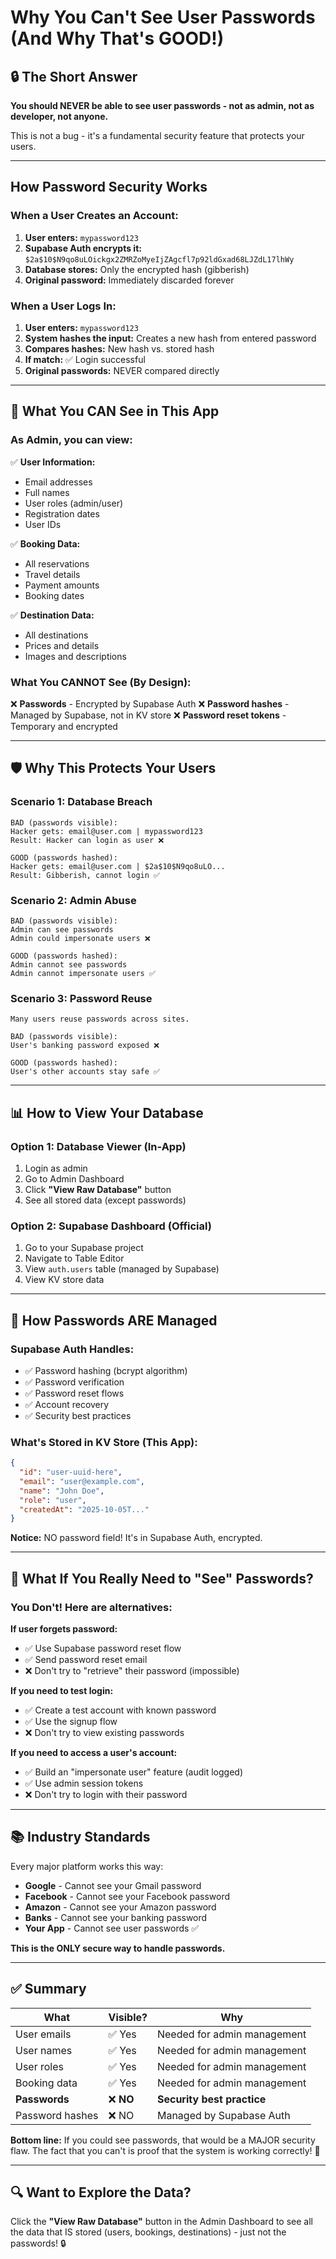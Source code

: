 # Why You Can't See User Passwords (And Why That's GOOD!)

## 🔒 The Short Answer

**You should NEVER be able to see user passwords - not as admin, not as developer, not anyone.**

This is not a bug - it's a fundamental security feature that protects your users.

---

## How Password Security Works

### When a User Creates an Account:

1. **User enters:** `mypassword123`
2. **Supabase Auth encrypts it:** `$2a$10$N9qo8uLOickgx2ZMRZoMyeIjZAgcfl7p92ldGxad68LJZdL17lhWy`
3. **Database stores:** Only the encrypted hash (gibberish)
4. **Original password:** Immediately discarded forever

### When a User Logs In:

1. **User enters:** `mypassword123`
2. **System hashes the input:** Creates a new hash from entered password
3. **Compares hashes:** New hash vs. stored hash
4. **If match:** ✅ Login successful
5. **Original passwords:** NEVER compared directly

---

## 🎯 What You CAN See in This App

### As Admin, you can view:

✅ **User Information:**
- Email addresses
- Full names
- User roles (admin/user)
- Registration dates
- User IDs

✅ **Booking Data:**
- All reservations
- Travel details
- Payment amounts
- Booking dates

✅ **Destination Data:**
- All destinations
- Prices and details
- Images and descriptions

### What You CANNOT See (By Design):

❌ **Passwords** - Encrypted by Supabase Auth
❌ **Password hashes** - Managed by Supabase, not in KV store
❌ **Password reset tokens** - Temporary and encrypted

---

## 🛡️ Why This Protects Your Users

### Scenario 1: Database Breach
```
BAD (passwords visible):
Hacker gets: email@user.com | mypassword123
Result: Hacker can login as user ❌

GOOD (passwords hashed):
Hacker gets: email@user.com | $2a$10$N9qo8uLO...
Result: Gibberish, cannot login ✅
```

### Scenario 2: Admin Abuse
```
BAD (passwords visible):
Admin can see passwords
Admin could impersonate users ❌

GOOD (passwords hashed):
Admin cannot see passwords
Admin cannot impersonate users ✅
```

### Scenario 3: Password Reuse
```
Many users reuse passwords across sites.

BAD (passwords visible):
User's banking password exposed ❌

GOOD (passwords hashed):
User's other accounts stay safe ✅
```

---

## 📊 How to View Your Database

### Option 1: Database Viewer (In-App)
1. Login as admin
2. Go to Admin Dashboard
3. Click **"View Raw Database"** button
4. See all stored data (except passwords)

### Option 2: Supabase Dashboard (Official)
1. Go to your Supabase project
2. Navigate to Table Editor
3. View `auth.users` table (managed by Supabase)
4. View KV store data

---

## 🔐 How Passwords ARE Managed

### Supabase Auth Handles:
- ✅ Password hashing (bcrypt algorithm)
- ✅ Password verification
- ✅ Password reset flows
- ✅ Account recovery
- ✅ Security best practices

### What's Stored in KV Store (This App):
```json
{
  "id": "user-uuid-here",
  "email": "user@example.com",
  "name": "John Doe",
  "role": "user",
  "createdAt": "2025-10-05T..."
}
```
**Notice:** NO password field! It's in Supabase Auth, encrypted.

---

## 🚫 What If You Really Need to "See" Passwords?

### You Don't! Here are alternatives:

**If user forgets password:**
- ✅ Use Supabase password reset flow
- ✅ Send password reset email
- ❌ Don't try to "retrieve" their password (impossible)

**If you need to test login:**
- ✅ Create a test account with known password
- ✅ Use the signup flow
- ❌ Don't try to view existing passwords

**If you need to access a user's account:**
- ✅ Build an "impersonate user" feature (audit logged)
- ✅ Use admin session tokens
- ❌ Don't try to login with their password

---

## 📚 Industry Standards

Every major platform works this way:

- **Google** - Cannot see your Gmail password
- **Facebook** - Cannot see your Facebook password  
- **Amazon** - Cannot see your Amazon password
- **Banks** - Cannot see your banking password
- **Your App** - Cannot see user passwords ✅

**This is the ONLY secure way to handle passwords.**

---

## ✅ Summary

| What | Visible? | Why |
|------|----------|-----|
| User emails | ✅ Yes | Needed for admin management |
| User names | ✅ Yes | Needed for admin management |
| User roles | ✅ Yes | Needed for admin management |
| Booking data | ✅ Yes | Needed for admin management |
| **Passwords** | ❌ **NO** | **Security best practice** |
| Password hashes | ❌ NO | Managed by Supabase Auth |

**Bottom line:** If you could see passwords, that would be a MAJOR security flaw. The fact that you can't is proof that the system is working correctly! 🎉

---

## 🔍 Want to Explore the Data?

Click the **"View Raw Database"** button in the Admin Dashboard to see all the data that IS stored (users, bookings, destinations) - just not the passwords! 🔒
